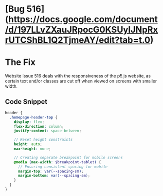 # [Bug 516] (https://docs.google.com/document/d/197LLvZXauJRpocG0KSUylJNpRxrUTCShBL1Q2TjmeAY/edit?tab=t.0)

# The Fix

Website Issue 516 deals with the responsiveness of the p5.js website, as certain text and/or classes are cut off when viewed on screens with smaller width. 

## Code Snippet

```scss
header {
  .homepage-header-top {
    display: flex;
    flex-direction: column;
    justify-content: space-between;

    // Reset height constraints
    height: auto; 
    max-height: none; 

    // Creating separate breakpoint for mobile screens
    @media (max-width: $breakpoint-tablet) {
      // Ensuring consistent spacing for mobile
      margin-top: var(--spacing-sm);
      margin-bottom: var(--spacing-sm);
    }
  }
}
